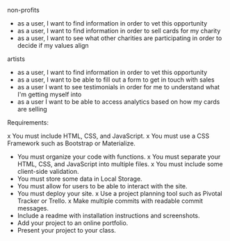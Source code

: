 non-profits

- as a user, I want to find information in order to vet this opportunity
- as a user, I want to find information in order to sell cards for my charity
- as a user, I want to see what other charities are participating in order to decide if my values align


artists

- as a user, I want to find information in order to vet this opportunity
- as a user, I want to be able to fill out a form to get in touch with sales
- as a user I want to see testimonials in order for me to understand what I'm getting myself into
- as a user I want to be able to access analytics based on how my cards are selling


Requirements:

x You must include HTML, CSS, and JavaScript.
x You must use a CSS Framework such as Bootstrap or Materialize.
- You must organize your code with functions.
x You must separate your HTML, CSS, and JavaScript into multiple files.
x You must include some client-side validation.
- You must store some data in Local Storage.
- You must allow for users to be able to interact with the site.
- You must deploy your site.
x Use a project planning tool such as Pivotal Tracker or Trello.
x Make multiple commits with readable commit messages.
- Include a readme with installation instructions and screenshots.
- Add your project to an online portfolio.
- Present your project to your class.

